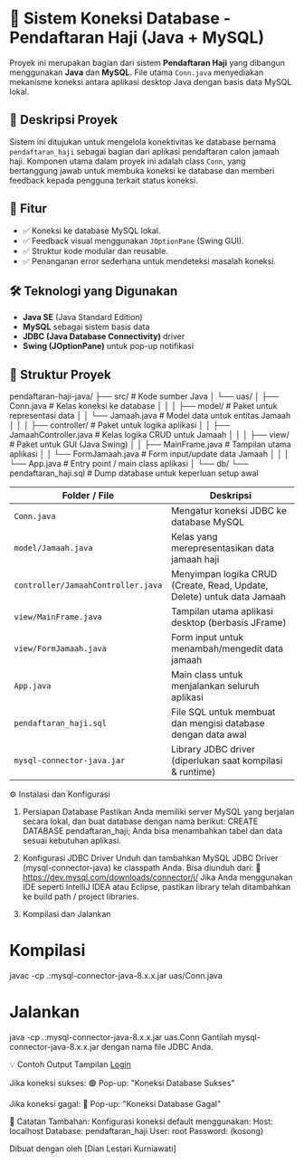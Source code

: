 
# 📌 Sistem Koneksi Database - Pendaftaran Haji (Java + MySQL)

Proyek ini merupakan bagian dari sistem **Pendaftaran Haji** yang dibangun menggunakan **Java** dan **MySQL**. File utama `Conn.java` menyediakan mekanisme koneksi antara aplikasi desktop Java dengan basis data MySQL lokal.

## 🧩 Deskripsi Proyek

Sistem ini ditujukan untuk mengelola konektivitas ke database bernama `pendaftaran_haji` sebagai bagian dari aplikasi pendaftaran calon jamaah haji. Komponen utama dalam proyek ini adalah class `Conn`, yang bertanggung jawab untuk membuka koneksi ke database dan memberi feedback kepada pengguna terkait status koneksi.

## 🚀 Fitur

- ✅ Koneksi ke database MySQL lokal.
- ✅ Feedback visual menggunakan `JOptionPane` (Swing GUI).
- ✅ Struktur kode modular dan reusable.
- ✅ Penanganan error sederhana untuk mendeteksi masalah koneksi.

## 🛠️ Teknologi yang Digunakan

- **Java SE** (Java Standard Edition)
- **MySQL** sebagai sistem basis data
- **JDBC (Java Database Connectivity)** driver
- **Swing (JOptionPane)** untuk pop-up notifikasi

## 📂 Struktur Proyek

pendaftaran-haji-java/
├── src/                        # Kode sumber Java
│   └── uas/
│       ├── Conn.java           # Kelas koneksi ke database
│       │
│       ├── model/              # Paket untuk representasi data
│       │   └── Jamaah.java     # Model data untuk entitas Jamaah
│       │
│       ├── controller/         # Paket untuk logika aplikasi
│       │   ├── JamaahController.java  # Kelas logika CRUD untuk Jamaah
│       │
│       ├── view/               # Paket untuk GUI (Java Swing)
│       │   ├── MainFrame.java  # Tampilan utama aplikasi
│       │   └── FormJamaah.java # Form input/update data Jamaah
│       │
│       └── App.java            # Entry point / main class aplikasi
│
└── db/
    └── pendaftaran_haji.sql    # Dump database untuk keperluan setup awal

| Folder / File                      | Deskripsi                                                              |
| ---------------------------------- | ---------------------------------------------------------------------- |
| `Conn.java`                        | Mengatur koneksi JDBC ke database MySQL                                |
| `model/Jamaah.java`                | Kelas yang merepresentasikan data jamaah haji                          |
| `controller/JamaahController.java` | Menyimpan logika CRUD (Create, Read, Update, Delete) untuk data Jamaah |
| `view/MainFrame.java`              | Tampilan utama aplikasi desktop (berbasis JFrame)                      |
| `view/FormJamaah.java`             | Form input untuk menambah/mengedit data jamaah                         |
| `App.java`                         | Main class untuk menjalankan seluruh aplikasi                          |
| `pendaftaran_haji.sql`             | File SQL untuk membuat dan mengisi database dengan data awal           |
| `mysql-connector-java.jar`         | Library JDBC driver (diperlukan saat kompilasi & runtime)              |

⚙️ Instalasi dan Konfigurasi
1. Persiapan Database
Pastikan Anda memiliki server MySQL yang berjalan secara lokal, dan buat database dengan nama berikut:
CREATE DATABASE pendaftaran_haji;
Anda bisa menambahkan tabel dan data sesuai kebutuhan aplikasi.

2. Konfigurasi JDBC Driver
Unduh dan tambahkan MySQL JDBC Driver (mysql-connector-java) ke classpath Anda. Bisa diunduh dari:
🔗 https://dev.mysql.com/downloads/connector/j/
Jika Anda menggunakan IDE seperti IntelliJ IDEA atau Eclipse, pastikan library telah ditambahkan ke build path / project libraries.

3. Kompilasi dan Jalankan
# Kompilasi
javac -cp .:mysql-connector-java-8.x.x.jar uas/Conn.java

# Jalankan
java -cp .:mysql-connector-java-8.x.x.jar uas.Conn
Gantilah mysql-connector-java-8.x.x.jar dengan nama file JDBC Anda.

💡 Contoh Output
Tampilan
[](https://github.com/user-attachments/assets/6e3473a3-c6ca-4eb6-9111-aa1d5abe8826)
[Login](https://github.com/user-attachments/assets/37e151fb-228b-47ae-8d55-d37fb50f9814)
[](https://github.com/user-attachments/assets/7e6ae265-a8f7-49a3-acca-16f20d836a89)

Jika koneksi sukses:
🟢 Pop-up: "Koneksi Database Sukses"

Jika koneksi gagal:
🔴 Pop-up: "Koneksi Database Gagal"

📌 Catatan Tambahan:
Konfigurasi koneksi default menggunakan:
Host: localhost
Database: pendaftaran_haji
User: root
Password: (kosong)

Dibuat dengan oleh [Dian Lestari Kurniawati]
